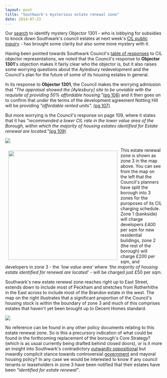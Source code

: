 ```yaml
---
layout: post
title: "Southwark's mysterious estate renewal zone"
date: 2014-07-23
---
```

Our [search](/2014-07-19-community-infrastructure-levy/) to identify mystery Objector 1301 - who is lobbying for subsidies to knock down Southwark's council estates at next week's [CIL public inquiry](http://www.southwark.gov.uk/info/856/planning_policy/2696/community_infrastructure_levy) - has brought some clarity but also some more mystery with it.

Having been pointed towards Southwark Council's [table of responses](http://www.southwark.gov.uk/download/downloads/id/10738/cdcil5_appendix_i_of_regulation_19_consultation_statement) to CIL objector representations, we noted that the Council's response to __Objector 1301__'s objection makes it fairly clear who the objector is, but it also raises some worrying questions about the Aylesbury redevelopment and the Council's plan for the future of some of its housing estates in general. 

In its response to __Objector 1301__, the Council makes the worrying admission that _"The appraisal showed the [Aylesbury] site to be unviable with the requisite of providing 50% affordable housing."_[(pg 106)](http://www.southwark.gov.uk/download/downloads/id/10738/cdcil5_appendix_i_of_regulation_19_consultation_statement) and it then goes on to confirm that under the terms of the development agreement Notting Hill will be providing _"affordable rented units"._ [(pg 107)](http://www.southwark.gov.uk/download/downloads/id/10738/cdcil5_appendix_i_of_regulation_19_consultation_statement)

But more worrying is the Council's response on page 109, where it states that it has _"recommended a lower CIL rate in the lower value area of the Borough, within which the majority of housing estates identified for Estate renewal are located."_[(pg 109)](http://www.southwark.gov.uk/download/downloads/id/10738/cdcil5_appendix_i_of_regulation_19_consultation_statement)

![](http://crappistmartin.github.io/images/zone3.png)

<img src="http://crappistmartin.github.io/images/CILChargingZones.png" width="350" style="margin:10px" align="left">This estate renewal zone is shown as zone 3 in the map above. You can see from the map on the left that the Council's planners have split the borough into 3 zones for the puroposes of its CIL charging schedule. Zone 1 (bankside) will charge developers £400 per sqm for new residential buildings, zone 2 (the rest of the borough) will charge £200 per sqm, and developers in zone 3 - the _'low value area'_ where _'the majority of housing estate identified for renewal are located'_ - will be charged just £50 per sqm. 

Southwark's new estate renewal zone reaches right up to East Street, extends down to include most of Peckham and stretches from Rotherhithe in the East across to include most of the Brandon estate in the west. The map on the right illustrates that a significant proportion of the Council's housing stock is within the boundary of zone 3 and much of this comprises estates that haven't yet been brought up to Decent Homes standard.

![](http://crappistmartin.github.io/images/MapSouthwarkEstates.png)
 
No reference can be found in any other policy documents relating to this estate renewal zone. So is this a precursory indication of what could be found in the forthcoming replacement of the borough's Core Strategy? (which is as usual currently being drafted behind closed doors), or is it more an insight into Southwark's contradictory [outwardly oppositional](http://www.southwark.gov.uk/news/article/1617/southwark_council_challenges_mayor_over_affordable_rent) but inwardly complicit stance towards controversial [government](http://www.standard.co.uk/news/politics/eric-pickles-tear-down-estates-to-boost-poor-innercity-homes-9277330.html) and mayoral housing policy? In any case we would be interested to know if any council tenants or leaseholders in zone 3 have been notified that their estates have been _"identified for estate renewal"_.  
